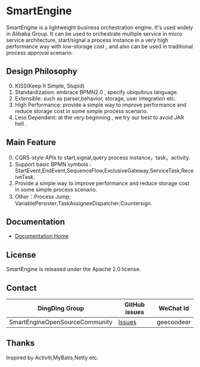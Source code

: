 
# SmartEngine

SmartEngine is a lightweight business orchestration engine. It's used widely in Alibaba Group.
It can be used to orchestrate multiple service in micro service architecture, start/signal a process instance in a very high performance way with low-storage cost , and also can be used in  traditional process approval scenario.

## Design Philosophy

0. KISS(Keep It Simple, Stupid)
1. Standardization: embrace BPMN2.0 , specify ubiquitous language.
2. Extensible: such as parser,behavior, storage, user integration etc. 
3. High Performance: provide a simple  way to improve performance and reduce storage cost in some simple process scenario.
4. Less Dependent: at the very beginning , we try our best to avoid JAR hell .

 
## Main Feature

0. CQRS-style APIs to start,signal,query process instance，task，activity.
1. Support basic BPMN symbols : StartEvent,EndEvent,SequenceFlow,ExclusiveGateway,ServiceTask,ReceiveTask.
2. Provide a simple  way to improve performance and reduce storage cost in some simple process scenario.
3. Other：Process Jump; VariablePersister;TaskAssigneeDispatcher;Countersign.


## Documentation
- [Documentation Home](https://github.com/alibaba/SmartEngine/wiki)


## License
SmartEngine is released under the Apache 2.0 license.

## Contact


| DingDing Group                               | GitHub issues |  WeChat Id|
|-------------------------------------|--------------|---------|
| SmartEngineOpenSourceCommunity | [Issues]     | geecoodeer|

[issues]: https://github.com/alibaba/SmartEngine/issues

## Thanks 
Inspired by Activiti,MyBatis,Netty etc.